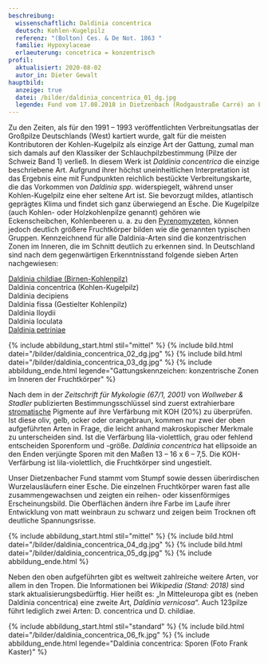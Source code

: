 ```yaml
---
beschreibung:
  wissenschaftlich: Daldinia concentrica
  deutsch: Kohlen-Kugelpilz
  referenz: "(Bolton) Ces. & De Not. 1863 "
  familie: Hypoxylaceae
  erlaeuterung: concetrica = konzentrisch
profil:
  aktualisiert: 2020-08-02
  autor_in: Dieter Gewalt
hauptbild:
  anzeige: true
  datei: /bilder/daldinia_concentrica_01_dg.jpg
  legende: Fund vom 17.08.2018 in Dietzenbach (Rodgaustraße Carré) an Esche
---
```

Zu den Zeiten, als für den 1991 – 1993 veröffentlichten Verbreitungsatlas der Großpilze Deutschlands (West) kartiert wurde, galt für die meisten Kontributoren der Kohlen-Kugelpilz als einzige Art der Gattung, zumal man sich damals auf den Klassiker der Schlauchpilzbestimmung (Pilze der Schweiz Band 1) verließ. In diesem Werk ist *Daldinia concentrica* die einzige beschriebene Art. Aufgrund ihrer höchst uneinheitlichen Interpretation ist das Ergebnis eine mit Fundpunkten reichlich bestückte Verbreitungskarte, die das Vorkommen von *Daldinia spp*. widerspiegelt, während unser Kohlen-Kugelpilz eine eher seltene Art ist. Sie bevorzugt mildes, atlantisch geprägtes Klima und findet sich ganz überwiegend an Esche.
Die Kugelpilze (auch Kohlen- oder Holzkohlenpilze genannt) gehören wie Eckenscheibchen, Kohlenbeeren u. a. zu den [Pyrenomyzeten](Pyrenomyzeten "Glossar"), können jedoch deutlich größere Fruchtkörper bilden wie die genannten typischen Gruppen. Kennzeichnend für alle Daldinia-Arten sind die konzentrischen Zonen im Inneren, die im Schnitt deutlich zu erkennen sind. In Deutschland sind nach dem gegenwärtigen Erkenntnisstand folgende sieben Arten nachgewiesen:

[Daldinia childiae (Birnen-Kohlenpilz)](/pilze/daldinia-childiae-birnen-kohlenpilz)\
Daldinia concentrica (Kohlen-Kugelpilz)\
Daldinia decipiens\
Daldinia fissa (Gestielter Kohlenpilz)\
Daldinia lloydii\
Daldinia loculata\
[Daldinia petriniae](/pilze/daldinia-petriniae-erlen-holzkohlenpilz)

{% include abbildung_start.html stil="mittel" %}
{% include bild.html datei="/bilder/daldinia_concentrica_02_dg.jpg" %}
{% include bild.html datei="/bilder/daldinia_concentrica_03_dg.jpg" %}
{% include abbildung_ende.html legende="Gattungskennzeichen: konzentrische Zonen im Inneren der Fruchtkörper" %}

Nach dem in der *Zeitschrift für Mykologie (67/1, 2001)* von *Wollweber & Stadler* publizierten Bestimmungsschlüssel sind zuerst extrahierbare [stromatische](Stroma "Glossar") Pigmente auf ihre Verfärbung mit KOH (20%) zu überprüfen. Ist diese oliv, gelb, ocker oder orangebraun, kommen nur zwei der oben aufgeführten Arten in Frage, die leicht anhand makroskopischer Merkmale zu unterscheiden sind. Ist die Verfärbung lila-violettlich, grau oder fehlend entscheiden Sporenform und -größe. *Daldinia concentrica* hat ellipsoide an den Enden verjüngte Sporen mit den Maßen 13 – 16 x 6 – 7,5. Die KOH-Verfärbung ist lila-violettlich, die Fruchtkörper sind ungestielt.

Unser Dietzenbacher Fund stammt vom Stumpf sowie dessen überirdischen Wurzelausläufern einer Esche. Die einzelnen Fruchtkörper waren fast alle zusammengewachsen und zeigten ein reihen- oder kissenförmiges Erscheinungsbild. Die Oberflächen ändern ihre Farbe im Laufe ihrer Entwicklung von matt weinbraun zu schwarz und zeigen beim Trocknen oft deutliche Spannungsrisse.

{% include abbildung_start.html stil="mittel" %}
{% include bild.html datei="/bilder/daldinia_concentrica_04_dg.jpg" %}
{% include bild.html datei="/bilder/daldinia_concentrica_05_dg.jpg" %}
{% include abbildung_ende.html %}

Neben den oben aufgeführten gibt es weltweit zahlreiche weitere Arten, vor allem in den Tropen. Die Informationen bei *Wikipedia (Stand: 2018)* sind stark aktualisierungsbedürftig. Hier heißt es: „In Mitteleuropa gibt es (neben Daldinia concentrica) eine zweite Art, *Daldinia vernicosa*“. Auch 123pilze führt lediglich zwei Arten: D. concentrica und D. childiae.

{% include abbildung_start.html stil="standard" %}
{% include bild.html datei="/bilder/daldinia_concentrica_06_fk.jpg" %}
{% include abbildung_ende.html legende="Daldinia concentrica: Sporen (Foto Frank Kaster)" %}